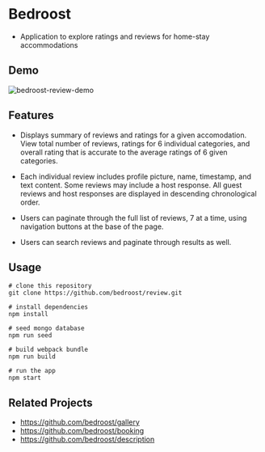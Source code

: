 # Bedroost
* Application to explore ratings and reviews for home-stay accommodations


## Demo
![bedroost-review-demo](https://media.giphy.com/media/JtGDkxXkOo3gMSrPLg/giphy.gif)


## Features
* Displays summary of reviews and ratings for a given accomodation. View total number of reviews, ratings for 6 individual categories, and overall rating that is accurate to the average ratings of 6 given categories.

* Each individual review includes profile picture, name, timestamp, and text content. Some reviews may include a host response. All guest reviews and host responses are displayed in descending chronological order. 

* Users can paginate through the full list of reviews, 7 at a time, using navigation buttons at the base of the page.

* Users can search reviews and paginate through results as well.


## Usage

```
# clone this repository
git clone https://github.com/bedroost/review.git

# install dependencies
npm install

# seed mongo database
npm run seed

# build webpack bundle
npm run build

# run the app
npm start
```


## Related Projects
- https://github.com/bedroost/gallery
- https://github.com/bedroost/booking
- https://github.com/bedroost/description
